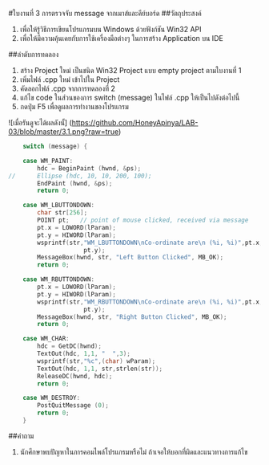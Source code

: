 #ใบงานที่ 3 การตรวจจับ message จากเมาส์และคีย์บอร์ด
##วัตถุประสงค์
1.	เพื่อให้รู้วิธีการเขียนโปรแกรมบน Windows ด้วยฟังก์ชัน Win32 API
2.	เพื่อให้มีความคุ้นเคยกับการใช้เครื่องมือต่างๆ ในการสร้าง Application บน IDE

##ลำดับการทดลอง
1.	สร้าง Project ใหม่ เป็นชนิด  Win32 Project แบบ empty project ตามใบงานที่ 1
2.	เพิ่มไฟล์ .cpp ใหม่ เข้าไปใน Project  
3.	คัดลอกไฟล์ .cpp จากการทดลองที่ 2
4.	แก้ไข code ในส่วนของการ switch (message) ในไฟล์ .cpp ให้เป็นไปดังต่อไปนี้
5. กดปุ่ม F5 เพื่อดูผลการทำงานของโปรแกรม

![เมื่อรันดูจะได้ผลดังนั้]
(https://github.com/HoneyApinya/LAB-03/blob/master/3.1.png?raw=true)

 
```c
    switch (message) {

    case WM_PAINT:
        hdc = BeginPaint (hwnd, &ps);
//      Ellipse (hdc, 10, 10, 200, 100);
        EndPaint (hwnd, &ps);
        return 0;

    case WM_LBUTTONDOWN:
        char str[256];
        POINT pt;   // point of mouse clicked, received via message
        pt.x = LOWORD(lParam);
        pt.y = HIWORD(lParam);
        wsprintf(str,"WM_LBUTTONDOWN\nCo-ordinate are\n (%i, %i)",pt.x,
                     pt.y);
        MessageBox(hwnd, str, "Left Button Clicked", MB_OK);
        return 0;

    case WM_RBUTTONDOWN:
        pt.x = LOWORD(lParam);
        pt.y = HIWORD(lParam);
        wsprintf(str,"WM_RBUTTONDOWN\nCo-ordinate are\n (%i, %i)",pt.x,
                     pt.y);
        MessageBox(hwnd, str, "Right Button Clicked", MB_OK);
        return 0;

    case WM_CHAR:
        hdc = GetDC(hwnd);
        TextOut(hdc, 1,1, "  ",3);
        wsprintf(str,"%c",(char) wParam);
        TextOut(hdc, 1,1, str,strlen(str));
        ReleaseDC(hwnd, hdc);
        return 0;

    case WM_DESTROY:
        PostQuitMessage (0);
        return 0;
    }
```

##คำถาม 
1.	นักศึกษาพบปัญหาในการคอมไพล์โปรแกรมหรือไม่ ถ้าเจอให้บอกที่ผิดและแนวทางการแก้ไข
